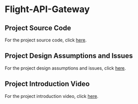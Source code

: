 # Flight-API-Gateway

## Project Source Code
For the project source code, click [here](https://github.com/ibrahimozdemir1/Flight-API-Gateway).

## Project Design Assumptions and Issues
For the project design assumptions and issues, click [here](https://drive.google.com/file/d/115Mxqar3sBjGrh-nxzsvjnXlQeiDsRu4/view?usp=sharing).

## Project Introduction Video
For the project introduction video, click [here](https://youtu.be/AQij2_7pR0k).

